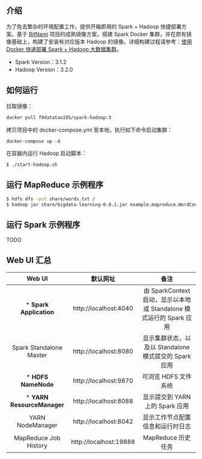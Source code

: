 ## 介绍

为了免去繁杂的环境配置工作，提供开箱即用的 Spark + Hadoop 快捷部署方案。基于 [BitNami](https://github.com/bitnami/bitnami-docker-spark) 项目的成熟镜像方案，搭建 Spark Docker 集群，并在原有镜像基础上，构建了安装有对应版本 Hadoop 的镜像。详细构建过程请参考：[使用 Docker 快速部署 Spark + Hadoop 大数据集群](https://s1mple.cc/2021/10/12/%E4%BD%BF%E7%94%A8-Docker-%E5%BF%AB%E9%80%9F%E9%83%A8%E7%BD%B2-Spark-Hadoop-%E5%A4%A7%E6%95%B0%E6%8D%AE%E9%9B%86%E7%BE%A4/)。

- Spark Version：3.1.2
- Hadoop Version：3.2.0

## 如何运行

拉取镜像：

```sh
docker pull f9datatao195/spark-hadoop:3
```

拷贝项目中的 docker-compose.yml 至本地，执行如下命令启动集群：

```
docker-compose up -d
```

在容器内运行 Hadoop 启动脚本：

```sh
$ ./start-hadoop.sh
```

## 运行 MapReduce 示例程序

```sh
$ hdfs dfs -put share/words.txt /
$ hadoop jar share/bigdata-learning-0.0.1.jar example.mapreduce.WordCount /words.txt /output
```

## 运行 Spark 示例程序

TODO

## Web UI 汇总

| Web UI                      | 默认网址                   | 备注                                   |
|:---------------------------:|:----------------------:|:------------------------------------:|
| \* **Spark Application**           | http://localhost:4040  | 由 SparkContext 启动，显示以本地或 Standalone 模式运行的 Spark 应用 |
| Spark Standalone Master     | http://localhost:8080  |  显示集群状态，以及以 Standalone 模式提交的 Spark 应用                                  |
| \* **HDFS NameNode**               | http://localhost:9870                   | 可浏览 HDFS 文件系统                         |
| \* **YARN ResourceManager**        | http://localhost:8088                   | 显示提交到 YARN 上的 Spark 应用      |
| YARN NodeManager            | http://localhost:8042 | 显示工作节点配置信息和运行时日志                                     |
| MapReduce Job History | http://localhost:19888 | MapReduce 历史任务 |
